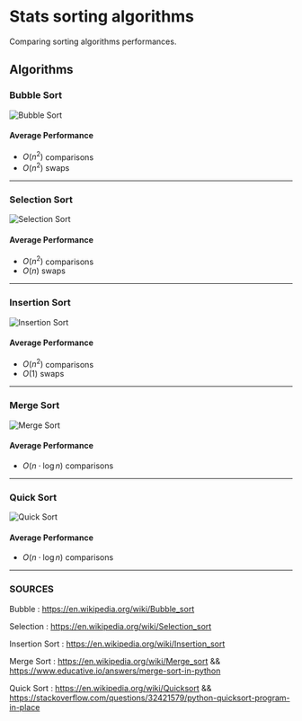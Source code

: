 # Stats sorting algorithms
Comparing sorting algorithms performances.

## Algorithms 

### Bubble Sort
![Bubble Sort](https://upload.wikimedia.org/wikipedia/commons/c/c8/Bubble-sort-example-300px.gif?20131109191607)

#### Average Performance
- $O(n^{2})$ comparisons
- $O(n^{2})$ swaps

---
### Selection Sort
![Selection Sort](https://i2.wp.com/algorithms.tutorialhorizon.com/files/2019/01/Selection-Sort-Gif.gif?ssl=1)

#### Average Performance
- $O(n^{2})$ comparisons
- $O(n)$ swaps

---
### Insertion Sort
![Insertion Sort](https://upload.wikimedia.org/wikipedia/commons/0/0f/Insertion-sort-example-300px.gif)

#### Average Performance
- $O(n^{2})$ comparisons
- $O(1)$ swaps

---
### Merge Sort
![Merge Sort](https://upload.wikimedia.org/wikipedia/commons/thumb/c/cc/Merge-sort-example-300px.gif/220px-Merge-sort-example-300px.gif)

#### Average Performance
- $O(n\cdot \log{n})$ comparisons

---
### Quick Sort
![Quick Sort](https://upload.wikimedia.org/wikipedia/commons/9/9c/Quicksort-example.gif)

#### Average Performance
- $O(n\cdot \log{n})$ comparisons

---

### SOURCES
Bubble : https://en.wikipedia.org/wiki/Bubble_sort

Selection : https://en.wikipedia.org/wiki/Selection_sort

Insertion Sort : https://en.wikipedia.org/wiki/Insertion_sort

Merge Sort : https://en.wikipedia.org/wiki/Merge_sort &&
https://www.educative.io/answers/merge-sort-in-python

Quick Sort : https://en.wikipedia.org/wiki/Quicksort && https://stackoverflow.com/questions/32421579/python-quicksort-program-in-place

